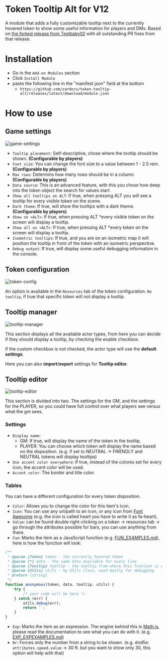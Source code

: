 # Token Tooltip Alt for V12

A module that adds a fully customizable tooltip next to the currently hovered token to show some useful information for players and DMs.
Based on [the forked release from Testbaby02](https://github.com/TestBaby02/token-tooltip-alt-fix-disposition) with all outstanding PR fixes from that release.

# Installation
- Go in the `Add-on Modules` section
- Click `Install Module`
- paste the following line in the "manifest json" field at the bottom
	- `https://github.com/zardoru/token-tooltip-alt/releases/latest/download/module.json`

# How to use

## Game settings

![game-settings](https://i.imgur.com/oGUegIm.png)

- `Tooltip placement`: Self-descriptive, chose where the tooltip should be shown. **(Configurable by players)**
- `Font size`: You can change the font size to a value between 1 - 2.5 rem. **(Configurable by players)**
- `Max rows`: Determins how many rows should be in a column. **(Configurable by players)**
- `Data source`: This is an advanced feature, with this you chose how deep into the token object the search for values start.
- `Show all tooltips on ALT`: If true, when pressing ALT you will see a tooltip for every visible token on the scene.
- `Dark theme`: If true, will show the tooltips with a dark theme. **(Configurable by players)**
- `Show on <ALT>`: If true, when pressing ALT \*every visible token on the screen will display a tooltip.
- `Show all on <ALT>`: If true, when pressing ALT \*every token on the screen will display a tooltip.
- `Isometric tooltips`: If true, and you are on an isometric map it will position the tooltip in front of the token with an isometric perspective.
- `Debug output`: If true, will display some useful debugging information in the console.

## Token configuration

![token-config](https://i.imgur.com/yyoHdEb.png)

An option is available in the `Resources` tab of the token configuration. `No tooltip`, if true that specific token will not display a tooltip.

## Tooltip manager

![tooltip-manager](https://i.imgur.com/VVcf4PF.png)

This section displays all the available actor types, from here you can decide if they should display a tooltip, by checking the enable checkbox. 

If the custom checkbox is not checked, the actor type will use the **default settings**.

Here you can also **import**/**export** settings for **Tooltip editor**.

## Tooltip editor

![tooltip-editor](https://i.imgur.com/Up0w5GQ.png)

This section is divided into two. The settings for the GM, and the settings for the PLAYER, so you could have full control over what players see versus what the gm sees.

### Settings
- `Display name`:
	- GM: If true, will display the name of the token in the tooltip.
	- PLAYER: You can choose which token will display the name based on the disposition. (e.g. if set to NEUTRAL -> FRIENDLY and NEUTRAL tokens will display tooltips)
- `Use accent color everywhere`: If true, instead of the colores set for every icon, the accent color will be used.
- `Accent color`:  The border and title color.

### Tables
You can have a different configuration for every token disposition.

- `Color`: Allows you to change the color for this item's icon.
- `Icon`: You can use any url/path to an icon, or any icon from [Font Awesome](https://fontawesome.com/icons?d=gallery) (e.g. the icon is called heart you have to write it as fa-heart).
- `Value`: can be found double right-clicking on a token -> resources tab -> go through the attributes possible for bars, you can use anything from there.
- `Fun`: Marks the item as a JavaScript function (e.g. [FUN_EXAMPLES.md](./FUN_EXAMPLES.md)), here is how the function will look:
```js
/**
 * @param {Token} token - the currently hovered token
 * @param {*} data - the same data available for every line
 * @param {Tooltip} tooltip - the tooltip from where this function is executed
 * @param {Utils} utils - my Utils class, used mostly for debugging
 * @return {string}
 */
function anonymous(token, data, tooltip, utils) {
	try {
		/* your code will be here */
	} catch (err) {
		utils.debug(err);
		return '';
	}
}
```
- `Exp`: Marks the item as an expression. The engine behind this is [Math.js](https://mathjs.org/docs/expressions/index.html), please read the documentation to see what you can do with it. (e.g. [EXP_EXPEXAMPLES.md](./EXP_EXPEXAMPLES.md))
- `Nr`: Forces only the number from a string to be shown. (e.g. dnd5e: `attributes.speed.value` -> 30 ft. but you want to show only 30, this option will help with that)
